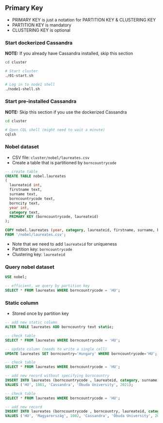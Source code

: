 ## Primary Key

* PRIMARY KEY is just a notation for PARTITION KEY & CLUSTERING KEY
* PARTITION KEY is mandatory
* CLUSTERING KEY is optional

### Start dockerized Cassandra

**NOTE:** If you already have Cassandra installed, skip this section

```bash
cd cluster

# Start cluster
./01-start.sh

# Log in to node1 shell
./node1-shell.sh
```

### Start pre-installed Cassandra

**NOTE:** Skip this section if you use the dockerized Cassandra

```bash
cd cluster

# Open CQL shell (might need to wait a minute)
cqlsh
```
### Nobel dataset


* CSV file: `cluster/nobel/laureates.csv`
* Create a table that is partitioned by `borncountrycode`

```sql
-- create table
CREATE TABLE nobel.laureates
(
  laureateid int,
  firstname text,
  surname text,
  borncountrycode text,
  borncity text,
  year int,
  category text,
  PRIMARY KEY (borncountrycode, laureateid)
);

COPY nobel.laureates (year, category, laureateid, firstname, surname, borncountrycode, borncity)
FROM '/nobel/laureates.csv';
```

* Note that we need to add `laureateid` for uniqueness
* Partition key: `borncountrycode`
* Clustering key: `laureateid`


### Query nobel dataset

```sql
USE nobel;

-- efficient, we query by partition key 
SELECT * FROM laureates WHERE borncountrycode = 'HU';
```

### Static column

* Stored once by partition key

```sql
-- add new static column
ALTER TABLE laureates ADD borncountry text static;

-- check table
SELECT * FROM laureates WHERE borncountrycode = 'HU';

-- update column (needs to write a single cell)
UPDATE laureates SET borncountry='Hungary' WHERE borncountrycode='HU';

-- check table
SELECT * FROM laureates WHERE borncountrycode = 'HU';

-- add new record without specifying borncountry
INSERT INTO laureates (borncountrycode , laureateid, category, surname, year) 
VALUES ('HU', 1001, 'Cassandra', 'Óbuda University', 2021);

-- check table
SELECT * FROM laureates WHERE borncountrycode = 'HU';

-- add new record
INSERT INTO laureates (borncountrycode , borncountry, laureateid, category, surname, year) 
VALUES ('HU', 'Magyarország', 1002, 'Cassandra', 'Óbuda University', 2022);
```
